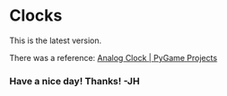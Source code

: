# Clocks

This is the latest version.

There was a reference: [Analog Clock | PyGame Projects
](https://youtu.be/2W58RNW2gsY)

### Have a nice day! Thanks! -JH
